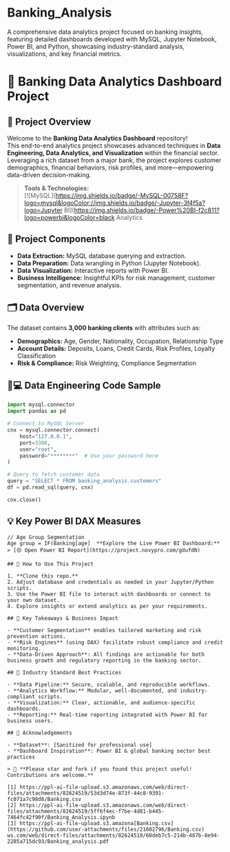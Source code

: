 # Banking_Analysis
A comprehensive data analytics project focused on banking insights, featuring detailed dashboards developed with MySQL, Jupyter Notebook, Power BI, and Python, showcasing industry-standard analysis, visualizations, and key financial metrics.

# 🏦 Banking Data Analytics Dashboard Project

## 🚀 Project Overview

Welcome to the **Banking Data Analytics Dashboard** repository!  
This end-to-end analytics project showcases advanced techniques in **Data Engineering, Data Analytics, and Visualization** within the financial sector. Leveraging a rich dataset from a major bank, the project explores customer demographics, financial behaviors, risk profiles, and more—empowering data-driven decision-making.

> **Tools & Technologies:**  
> [![MySQL](https://img.shields.io/badge/-MySQL-00758F?logo=mysql&logoColor://img.shields.io/badge/-Jupyter-3f4f5a?logo=Jupyter BI](https://img.shields.io/badge/-Power%20BI-f2c811?logo=powerbi&logoColor=black Analytics

## 📂 Project Components

- **Data Extraction:** MySQL database querying and extraction.
- **Data Preparation:** Data wrangling in Python (Jupyter Notebook).
- **Data Visualization:** Interactive reports with Power BI.
- **Business Intelligence:** Insightful KPIs for risk management, customer segmentation, and revenue analysis.

## 🗂️ Data Overview

The dataset contains **3,000 banking clients** with attributes such as:
- **Demographics:** Age, Gender, Nationality, Occupation, Relationship Type
- **Account Details:** Deposits, Loans, Credit Cards, Risk Profiles, Loyalty Classification
- **Risk & Compliance:** Risk Weighting, Compliance Segmentation

## 🧑💻 Data Engineering Code Sample

```python
import mysql.connector
import pandas as pd

# Connect to MySQL Server
cnx = mysql.connector.connect(
    host="127.0.0.1",
    port=3306,
    user="root",
    password="********"  # Use your password here
)

# Query to fetch customer data
query = "SELECT * FROM banking_analysis.customers"
df = pd.read_sql(query, cnx)

cnx.close()
```

## 💡 **Key Power BI DAX Measures**

```DAX
// Age Group Segmentation
Age group = IF(Banking[age]  **Explore the Live Power BI Dashboard:**  
> [🟡 Open Power BI Report](https://project.novypro.com/gdufdN)

## 🧩 How to Use This Project

1. **Clone this repo.**
2. Adjust database and credentials as needed in your Jupyter/Python scripts.
3. Use the Power BI file to interact with dashboards or connect to your own dataset.
4. Explore insights or extend analytics as per your requirements.

## 🎯 Key Takeaways & Business Impact

- **Customer Segmentation** enables tailored marketing and risk prevention actions.
- **Risk Engines** (using DAX) facilitate robust compliance and credit monitoring.
- **Data-Driven Approach**: All findings are actionable for both business growth and regulatory reporting in the banking sector.

## 📌 Industry Standard Best Practices

- **Data Pipeline:** Secure, scalable, and reproducible workflows.
- **Analytics Workflow:** Modular, well-documented, and industry-compliant scripts.
- **Visualization:** Clear, actionable, and audience-specific dashboards.
- **Reporting:** Real-time reporting integrated with Power BI for business users.

## 🙏 Acknowledgements

- **Dataset**: [Sanitized for professional use]
- **Dashboard Inspiration**: Power BI & global banking sector best practices

> 🌟 **Please star and fork if you found this project useful! Contributions are welcome.**

[1] https://ppl-ai-file-upload.s3.amazonaws.com/web/direct-files/attachments/82624519/53d3d74e-873f-44c8-9391-fc071a7c98d8/Banking.csv
[2] https://ppl-ai-file-upload.s3.amazonaws.com/web/direct-files/attachments/82624519/5ff6f4ec-f7be-4d81-b445-7464fc42f90f/Banking_Analysis.ipynb
[3] https://ppl-ai-file-upload.s3.amazona[Banking.csv](https://github.com/user-attachments/files/21602796/Banking.csv)
ws.com/web/direct-files/attachments/82624519/60deb7c5-214b-487b-8e94-2285a715dc93/Banking_analysis.pdf
